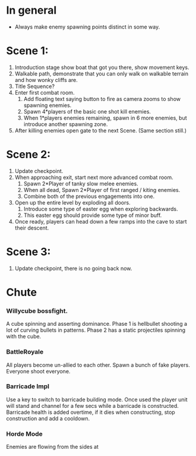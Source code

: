 # In general
* Always make enemy spawning points distinct in some way.

# Scene 1:

1) Introduction stage show boat that got you there, show movement keys.
2) Walkable path, demonstrate that you can only walk on walkable terrain and how wonky cliffs are.
3) Title Sequence?
4) Enter first combat room.
    1) Add floating text saying button to fire as camera zooms to show spawning enemies.
    2) Spawn  4\*players  of the basic one shot kill enemies. 
    3) When 1\*players enemies remaining, spawn in 6 more enemies, but introduce another spawning zone.
5) After killing enemies open gate to the next Scene. (Same section still.)

# Scene 2:
1) Update checkpoint.
2) When approaching exit, start next more advanced combat room.
   1) Spawn 2\*Player of tanky slow melee enemies.
   2) When all dead, Spawn 2\*Player of first ranged / kiting enemies.
   3) Combine both of the previous engagements into one.
3) Open up the entire level by exploding all doors.
   1) Introduce some type of easter egg when exploring backwards.
   2) This easter egg should provide some type of minor buff.
4) Once ready, players can head down a few ramps into the cave to start their descent.

# Scene 3:
1) Update checkpoint, there is no going back now.

# Chute

### Willycube bossfight.

A cube spinning and asserting dominance. Phase 1 is hellbullet shooting a lot of curving bullets in patterns.
Phase 2 has a static projectiles spinning with the cube.

### BattleRoyale

All players become un-allied to each other. Spawn a bunch of fake players. Everyone shoot everyone.

### Barricade Impl

Use a key to switch to barricade building mode. Once used the player unit will stand and channel for a few secs while a
barricade is constructed. Barricade health is added overtime, if it dies when constructing, stop construction and add a
cooldown.


### Horde Mode

Enemies are flowing from the sides at 